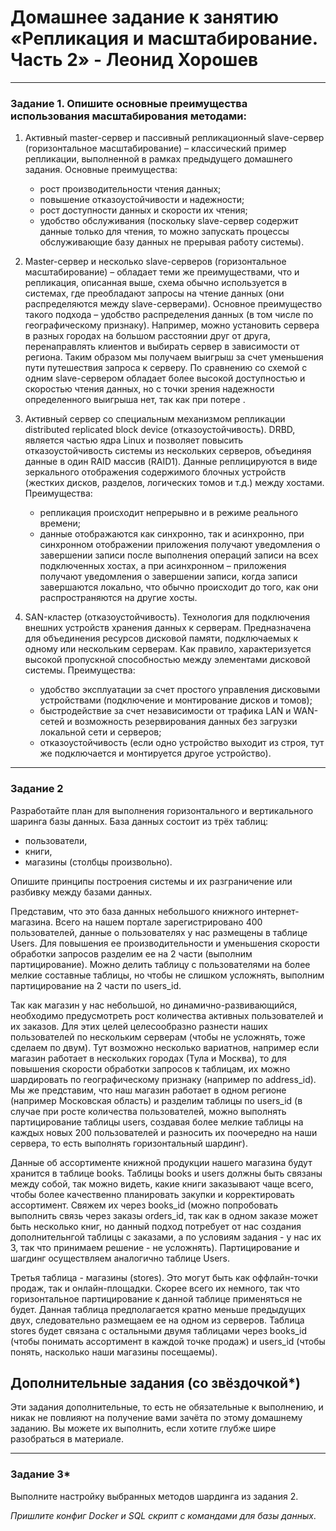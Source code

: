 # Домашнее задание к занятию «Репликация и масштабирование. Часть 2» - Леонид Хорошев

---

### Задание 1. Опишите основные преимущества использования масштабирования методами:

1. Активный master-сервер и пассивный репликационный slave-сервер (горизонтальное масштабирование) – классический пример репликации, выполненной в рамках предыдущего домашнего задания. Основные преимущества:
   - рост производительности чтения данных;
   - повышение отказоустойчивости и надежности;
   - рост доступности данных и скорости их чтения;
   - удобство обслуживания (поскольку slave-сервер содержит данные только для чтения, то можно запускать процессы обслуживающие базу данных не прерывая работу системы). 

2. Master-сервер и несколько slave-серверов (горизонтальное масштабирование) – обладает теми же преимуществами, что и репликация, описанная выше, схема обычно используется в системах, где преобладают запросы на чтение данных (они распределяются между slave-серверами). Основное преимущество такого подхода – удобство распределения данных  (в том числе по географическому признаку). Например, можно установить сервера в разных городах на большом расстоянии друг от друга, перенаправлять клиентов и  выбирать сервер в зависимости от региона. Таким образом мы получаем выигрыш за счет уменьшения пути путешествия запроса к серверу. По сравнению со схемой с одним slave-сервером обладает более высокой доступностью и скоростью чтения данных, но с точки зрения надежности определенного выигрыша нет, так как при потере .

3. Активный сервер со специальным механизмом репликации  distributed replicated block device (отказоустойчивость).
DRBD, является частью ядра Linux и позволяет повысить  отказоустойчивость системы из нескольких серверов, объединяя данные в один RAID массив (RAID1). Данные реплицируются в виде зеркального отображения содержимого блочных устройств (жестких дисков, разделов, логических томов и т.д.) между хостами. Преимущества:
   - репликация происходит непрерывно и в режиме реального времени;
   - данные отображаются как синхронно, так и асинхронно, при синхронном отображении приложения получают уведомления о завершении записи после выполнения операций записи на всех подключенных хостах, а при асинхронном – приложения получают уведомления о завершении записи, когда записи завершаются локально, что обычно происходит до того, как они распространяются на другие хосты.

4. SAN-кластер (отказоустойчивость).
Технология для подключения внешних устройств хранения данных к серверам. Предназначена для объединения ресурсов дисковой памяти, подключаемых к одному или нескольким серверам. Как правило, характеризуется высокой пропускной способностью между элементами дисковой системы. Преимущества:
   - удобство эксплуатации за счет простого управления дисковыми устройствами (подключение и монтирование дисков и томов);
   - быстродействие за счет независимости от трафика LAN и WAN-сетей и возможность резервирования данных без загрузки локальной сети и серверов;
   - отказоустойчивость (если одно устройство выходит из строя, тут же подключается и монтируется другое устройство).

---

### Задание 2


Разработайте план для выполнения горизонтального и вертикального шаринга базы данных. База данных состоит из трёх таблиц: 

- пользователи, 
- книги, 
- магазины (столбцы произвольно). 

Опишите принципы построения системы и их разграничение или разбивку между базами данных.

Представим, что это база данных небольшого книжного интернет-магазина. Всего на нашем портале зарегистрировано 400 пользователей, данные о пользователях у нас размещены в таблице Users. Для повышения ее производительности и уменьшения скорости обработки запросов разделим ее на 2 части (выполним  партицирование). Можно делить таблицу с пользователями на более мелкие составные таблицы, но чтобы не слишком усложнять, выполним партицирование на 2 части по users_id.

Так как магазин у нас небольшой, но динамично-развивающийся, необходимо предусмотреть рост количества активных пользователей и их заказов. Для этих целей целесообразно разнести наших пользователей по нескольким серверам (чтобы не усложнять, тоже сделаем по двум). Тут  возможно несколько вариатнов, например если магазин работает в нескольких городах (Тула и Москва), то для повышения скорости обработки запросов к таблицам, их можно шардировать по географическому признаку (например по address_id). Мы же представим, что наш магазин работает в одном регионе (например Московская область) и разделим таблицы по users_id (в случае при росте количества пользователей, можно выполнять партицирование таблицы users, создавая более мелкие таблицы на каждых новых 200 пользователей и разносить их поочередно на наши сервера, то есть выполнять горизонтальный шардинг).

Данные об ассортименте книжной продукции нашего магазина будут хранится в таблице books. Таблицы books и users должны быть связаны между собой, так можно видеть, какие книги заказывают чаще всего, чтобы более качественно планировать закупки и корректировать ассортимент. Свяжем их через books_id (можно попробовать выполнить связь через заказы orders_id, так как в одном заказе может быть несколько книг, но данный подход потребует от нас создания дополнительнгой таблицы с заказами, а по условиям задания - у нас их 3, так что принимаем решение - не усложнять). Партицирование и шагдинг осуществляем аналогично таблице Users.

Третья таблица - магазины (stores). Это могут быть как оффлайн-точки продаж, так и онлайн-площадки. Скорее всего их немного, так что горизонтальное партицирование к данной таблице применяться не будет. Данная таблица предполагается кратно меньше предыдущих двух, следовательно размещаем ее на одном из серверов. Таблица stores будет связана с остальными двумя таблицами через books_id (чтобы понимать ассортимент в каждой точке продаж) и users_id (чтобы понять, насколько наши магазины посещаемы).
 




## Дополнительные задания (со звёздочкой*)
Эти задания дополнительные, то есть не обязательные к выполнению, и никак не повлияют на получение вами зачёта по этому домашнему заданию. Вы можете их выполнить, если хотите глубже шире разобраться в материале.

---
### Задание 3*

Выполните настройку выбранных методов шардинга из задания 2.

*Пришлите конфиг Docker и SQL скрипт с командами для базы данных*.
